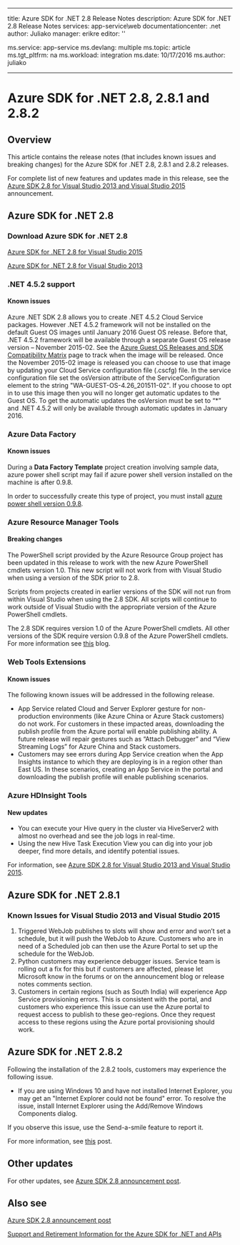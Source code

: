 
---
title: Azure SDK for .NET 2.8 Release Notes
description: Azure SDK for .NET 2.8 Release Notes
services: app-service\web
documentationcenter: .net
author: Juliako
manager: erikre
editor: ''

ms.service: app-service
ms.devlang: multiple
ms.topic: article
ms.tgt_pltfrm: na
ms.workload: integration
ms.date: 10/17/2016
ms.author: juliako

---
# Azure SDK for .NET 2.8, 2.8.1 and 2.8.2
## Overview
This article contains the release notes (that includes known issues and breaking changes) for the Azure SDK for .NET 2.8, 2.8.1 and 2.8.2 releases. 

For complete list of new features and updates made in this release, see the [Azure SDK 2.8 for Visual Studio 2013 and Visual Studio 2015](https://azure.microsoft.com/blog/announcing-the-azure-sdk-2-8-for-net/) announcement. 

## Azure SDK for .NET 2.8
### Download Azure SDK for .NET 2.8
[Azure SDK for .NET 2.8 for Visual Studio 2015](http://go.microsoft.com/fwlink/?LinkId=699285) 

[Azure SDK for .NET 2.8 for Visual Studio 2013](http://go.microsoft.com/fwlink/?LinkId=699287)

### .NET 4.5.2 support
#### Known issues
Azure .NET SDK 2.8 allows you to create .NET 4.5.2 Cloud Service packages. However .NET 4.5.2 framework will not be installed on the default Guest OS images until January 2016 Guest OS release. Before that, .NET 4.5.2 framework will be available through a separate Guest OS release version – November 2015-02. See the [Azure Guest OS Releases and SDK Compatibility Matrix](../cloud-services/cloud-services-guestos-update-matrix.md) page to track when the image will be released.  Once the November 2015-02 image is released you can choose to use that image by updating your Cloud Service configuration file (.cscfg) file. In the service configuration file set the osVersion attribute of the ServiceConfiguration element to the string "WA-GUEST-OS-4.26_201511-02". If you choose to opt in to use this image then you will no longer get automatic updates to the Guest OS. To get the automatic updates the osVersion must be set to “*” and .NET 4.5.2 will only be available through automatic updates in January 2016.

### Azure Data Factory
#### Known issues
During a **Data Factory Template** project creation involving sample data, azure power shell script may fail if azure power shell version installed on the machine is after 0.9.8.

In order to successfully create this type of project, you must install [azure power shell version  0.9.8](https://github.com/Azure/azure-powershell/releases/download/v0.9.8-September2015/azure-powershell.0.9.8.msi).

### Azure Resource Manager Tools
#### Breaking changes
The PowerShell script provided by the Azure Resource Group project has been updated in this release to work with the new Azure PowerShell cmdlets version 1.0.  This new script will not work from with Visual Studio when using a version of the SDK prior to 2.8.  

Scripts from projects created in earlier versions of the SDK will not run from within Visual Studio when using the 2.8 SDK.  All scripts will continue to work outside of Visual Studio with the appropriate version of the Azure PowerShell cmdlets.  

The 2.8 SDK requires version 1.0 of the Azure PowerShell cmdlets.  All other versions of the SDK require version 0.9.8 of the Azure PowerShell cmdlets.  For more information see [this](http://go.microsoft.com/fwlink/?LinkID=623011) blog.

### Web Tools Extensions
#### Known issues
The following known issues will be addressed in the following release.

* App Service related Cloud and Server Explorer gesture for non-production environments (like Azure China or Azure Stack customers) do not work. For customers in these impacted areas, downloading the publish profile from the Azure portal will enable publishing ability. A future release will repair gestures such as “Attach Debugger” and “View Streaming Logs” for Azure China and Stack customers. 
* Customers may see errors during App Service creation when the App Insights instance to which they are deploying is in a region other than East US. In these scenarios, creating an App Service in the portal and downloading the publish profile will enable publishing scenarios. 

### Azure HDInsight Tools
#### New updates
* You can execute your Hive query in the cluster via HiveServer2 with almost no overhead and see the job logs in real-time.
* Using the new Hive Task Execution View you can dig into your job deeper, find more details, and identify potential issues.

For information, see [Azure SDK 2.8 for Visual Studio 2013 and Visual Studio 2015](https://azure.microsoft.com/blog/announcing-the-azure-sdk-2-8-for-net/). 

## Azure SDK for .NET 2.8.1
### Known Issues for Visual Studio 2013 and Visual Studio 2015
1. Triggered WebJob publishes to slots will show and error and won’t set a schedule, but it will push the WebJob to Azure. Customers who are in need of a Scheduled job can then use the Azure Portal to set up the schedule for the WebJob. 
2. Python customers may experience debugger issues. Service team is rolling out a fix for this but if customers are affected, please let Microsoft know in the forums or on the announcement blog or release notes comments section. 
3. Customers in certain regions (such as South India) will experience App Service provisioning errors. This is consistent with the portal, and customers who experience this issue can use the Azure portal to request access to publish to these geo-regions. Once they request access to these regions using the Azure portal provisioning should work. 

## Azure SDK for .NET 2.8.2
Following the installation of the 2.8.2 tools, customers may experience the following issue.         

* If you are using Windows 10 and have not installed Internet Explorer, you may get an "Internet Explorer could not be found" error.
  To resolve the issue, install Internet Explorer using the Add/Remove Windows Components dialog.

If you observe this issue, use the Send-a-smile feature to report it.

For more information, see [this](https://azure.microsoft.com/blog/announcing-azure-sdk-2-8-2-for-net/) post.

## Other updates
For other updates, see [Azure SDK 2.8 announcement post](https://azure.microsoft.com/blog/announcing-the-azure-sdk-2-8-for-net/).

## Also see
[Azure SDK 2.8 announcement post](https://azure.microsoft.com/blog/announcing-the-azure-sdk-2-8-for-net/)

[Support and Retirement Information for the Azure SDK for .NET and APIs](https://msdn.microsoft.com/library/azure/dn479282.aspx)

